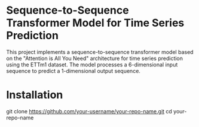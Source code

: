 # Sequence-to-Sequence Transformer Model for Time Series Prediction

This project implements a sequence-to-sequence transformer model based on the "Attention is All You Need" architecture for time series prediction using the ETTm1 dataset. The model processes a 6-dimensional input sequence to predict a 1-dimensional output sequence.

# Installation
git clone https://github.com/your-username/your-repo-name.git
cd your-repo-name




